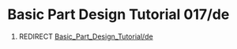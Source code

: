 # Basic Part Design Tutorial 017/de
1.  REDIRECT [Basic\_Part\_Design\_Tutorial/de](Basic_Part_Design_Tutorial/de.md)
